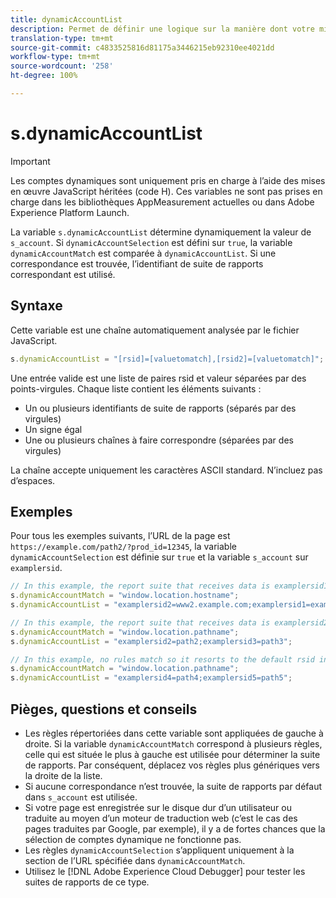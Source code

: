 ```yaml
---
title: dynamicAccountList
description: Permet de définir une logique sur la manière dont votre mise en œuvre détermine sa suite de rapports.
translation-type: tm+mt
source-git-commit: c4833525816d81175a3446215eb92310ee4021dd
workflow-type: tm+mt
source-wordcount: '258'
ht-degree: 100%

---
```



# s.dynamicAccountList

>[!IMPORTANT]
>
>Les comptes dynamiques sont uniquement pris en charge à l’aide des mises en œuvre JavaScript héritées (code H). Ces variables ne sont pas prises en charge dans les bibliothèques AppMeasurement actuelles ou dans Adobe Experience Platform Launch.

La variable `s.dynamicAccountList` détermine dynamiquement la valeur de `s_account`. Si `dynamicAccountSelection` est défini sur `true`, la variable `dynamicAccountMatch` est comparée à `dynamicAccountList`. Si une correspondance est trouvée, l’identifiant de suite de rapports correspondant est utilisé.

## Syntaxe

Cette variable est une chaîne automatiquement analysée par le fichier JavaScript.

```JavaScript
s.dynamicAccountList = "[rsid]=[valuetomatch],[rsid2]=[valuetomatch]";
```

Une entrée valide est une liste de paires rsid et valeur séparées par des points-virgules. Chaque liste contient les éléments suivants :

* Un ou plusieurs identifiants de suite de rapports (séparés par des virgules)
* Un signe égal
* Une ou plusieurs chaînes à faire correspondre (séparées par des virgules)

La chaîne accepte uniquement les caractères ASCII standard. N’incluez pas d’espaces.

## Exemples

Pour tous les exemples suivants, l’URL de la page est `https://example.com/path2/?prod_id=12345`, la variable `dynamicAccountSelection` est définie sur `true` et la variable `s_account` sur `examplersid`.

```js
// In this example, the report suite that receives data is examplersid1.
s.dynamicAccountMatch = "window.location.hostname";
s.dynamicAccountList = "examplersid2=www2.example.com;examplersid1=example.com";

// In this example, the report suite that receives data is examplersid2.
s.dynamicAccountMatch = "window.location.pathname";
s.dynamicAccountList = "examplersid2=path2;examplersid3=path3";

// In this example, no rules match so it resorts to the default rsid in s_account, examplersid.
s.dynamicAccountMatch = "window.location.pathname";
s.dynamicAccountList = "examplersid4=path4;examplersid5=path5";
```

## Pièges, questions et conseils

* Les règles répertoriées dans cette variable sont appliquées de gauche à droite. Si la variable `dynamicAccountMatch` correspond à plusieurs règles, celle qui est située le plus à gauche est utilisée pour déterminer la suite de rapports. Par conséquent, déplacez vos règles plus génériques vers la droite de la liste.
* Si aucune correspondance n’est trouvée, la suite de rapports par défaut dans `s_account` est utilisée.
* Si votre page est enregistrée sur le disque dur d’un utilisateur ou traduite au moyen d’un moteur de traduction web (c’est le cas des pages traduites par Google, par exemple), il y a de fortes chances que la sélection de comptes dynamique ne fonctionne pas.
* Les règles `dynamicAccountSelection` s’appliquent uniquement à la section de l’URL spécifiée dans `dynamicAccountMatch`.
* Utilisez le [!DNL Adobe Experience Cloud Debugger] pour tester les suites de rapports de ce type.
